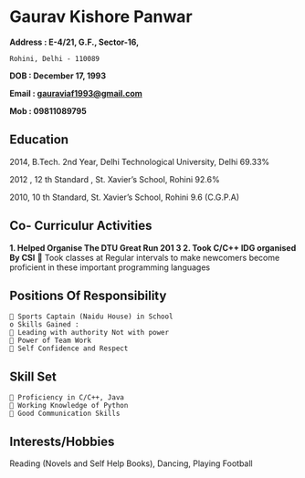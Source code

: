 # Gaurav Kishore Panwar

**Address : E-4/21, G.F., Sector-16,**

```
Rohini, Delhi - 110089
```
**DOB : December 17, 1993**

**Email : gauraviaf1993@gmail.com**

**Mob : 09811089795**

## Education

2014, B.Tech. 2nd Year, Delhi Technological University, Delhi 69.33%

2012 , 12 th Standard , St. Xavier’s School, Rohini 92.6%

2010, 10 th Standard, St. Xavier’s School, Rohini 9.6 (C.G.P.A)

## Co- Curriculur Activities

**1. Helped Organise The DTU Great Run 201 3
2. Took C/C++ IDG organised By CSI**
     Took classes at Regular intervals to make newcomers become proficient in
       these important programming languages

## Positions Of Responsibility

```
 Sports Captain (Naidu House) in School
o Skills Gained :
 Leading with authority Not with power
 Power of Team Work
 Self Confidence and Respect
```
## Skill Set

```
 Proficiency in C/C++, Java
 Working Knowledge of Python
 Good Communication Skills
```
## Interests/Hobbies

Reading (Novels and Self Help Books), Dancing, Playing Football


